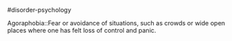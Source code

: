 #disorder-psychology 

Agoraphobia::Fear or avoidance of situations, such as crowds or wide open places where one has felt loss of control and panic.